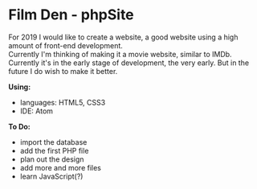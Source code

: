 # Film Den - phpSite
For 2019 I would like to create a website, a good website using a high amount of front-end development.<br/>
Currently I'm thinking of making it a movie website, similar to IMDb. <br/>
Currently it's in the early stage of development, the very early. But in the future I do wish to make it better. <br/>

<b>Using:</b>
- languages: HTML5, CSS3
- IDE: Atom

<b>To Do:</b>
- import the database
- add the first PHP file
- plan out the design
- add more and more files
- learn JavaScript(?)
